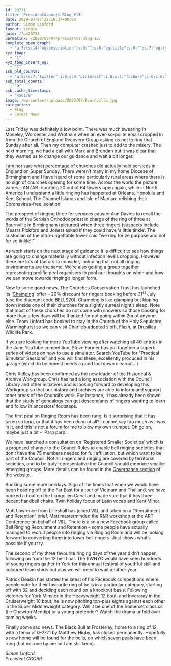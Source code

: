 ```yaml
---
id: 20731
title: 'President&apos;s Blog #13'
date: 2020-07-07T22:10:17+00:00
author: Simon Linford
layout: single
guid: /?p=20731
permalink: /2020/07/07/presidents-blog-13/
complete_open_graph:
  - 'a:7:{s:14:"og:description";s:0:"";s:8:"og:title";s:0:"";s:7:"og:type";s:0:"";s:12:"twitter:card";s:7:"summary";s:15:"twitter:creator";s:0:"";s:19:"twitter:description";s:0:"";s:8:"og:image";s:5:"20737";}'
xyz_fbap:
  - "1"
xyz_fbap_insert_og:
  - "1"
ssb_old_counts:
  - 'a:5:{s:7:"twitter";i:0;s:9:"pinterest";i:0;s:7:"fbshare";i:0;s:6:"reddit";i:0;s:6:"tumblr";N;}'
ssb_total_counts:
  - "0"
ssb_cache_timestamp:
  - "450179"
image: /wp-content/uploads/2020/07/Bournville.jpg
categories:
  - Blog
  - Latest News
---
```

Last Friday was definitely a low point. There was much swearing in Moseley, Worcester and Wrotham when an ever-so-polite email dropped in from the Church of England Recovery Group asking us not to ring that Sunday after all. Then my computer crashed just to add to the misery. The next morning, we had a call with Mark and Brendan but it was clear that they wanted us to change our guidance and wait a bit longer.

I am not sure what percentage of churches did actually hold services in England on Super Sunday. There weren’t many in my home Diocese of Birmingham and I have heard of some particularly rural areas where there is no sign of churches opening for some time. Across the world the picture varies – ANZAB reporting 20 out of 64 towers open again, while in North America I understand a little ringing has happened at Orleans, Honolulu and Kent School. The Channel Islands and Isle of Man are relishing their Coronavirus-free isolation!

The prospect of ringing three for services caused Ann Davies to recall the words of the Serbian Orthodox priest in charge of the ring of three at Bournville in Birmingham (pictured) when three ringers (suspects include Messrs Pickford and Jones) asked if they could have ‘a little tinkle’. The custodian of the ultra-ungettable tower said &#8220;we ring for ze purpose and not for ze tinkle!!&#8221;

As work starts on the next stage of guidance it is difficult to see how things are going to change materially without infection levels dropping. However there are lots of factors to consider, including that not all ringing environments are the same. We’re also getting a group together representing prolific peal organisers to pool our thoughts on when and how we can move towards ringing’s longer form.

Now to some good news. The Churches Conservation Trust has launched its ‘<a href="https://champing.co.uk/" target="_blank" rel="noopener noreferrer">Champing</a>’ offer – 20% discount for ringers booking before 31<sup>st</sup> July (use the discount code BELLS20). Champing is like glamping but kipping down inside one of their churches for a slightly surreal night’s sleep. Note that most of these churches do not come with showers so those booking for more than a few days will be thanked for not going within 2m of anyone else. Team Linford has booked to stay in the Church of the Holy Sepulchre, Warminghurst so we can visit Charlie’s adopted sloth, Flash, at Drusillas Wildlife Park.

If you are looking for more YouTube viewing after watching all 40 entries in the June YouTube competition, Steve Farmer has put together a superb series of videos on how to use a simulator. Search YouTube for “Practical Simulator Sessions” and you will find these, excellently produced in his garage (which to be honest needs a good lockdown clearout…)

Chris Ridley has been confirmed as the new leader of the Historical & Archive Workgroup. Chris has had a long association with the Council Library and other initiatives and is looking forward to developing this Workgroup so that our history and archives are able to inform and support other areas of the Council’s work. For instance, it has already been shown that the study of genealogy can get descendants of ringers wanting to learn and follow in ancestors’ footsteps.

The first peal on Ringing Room has been rung. Is it surprising that it has taken so long, or that it has been done at all? I cannot say too much as I was in it, and this is not a forum for me to blow my own trumpet. Oh go on, maybe just a bit -  Parp parp!

We have launched a consultation on ‘Registered Smaller Societies’ which is a proposed change to the Council Rules to enable bell ringing societies that don’t have the 75 members needed for full affiliation, but which want to be part of the Council. Not all ringers and ringing are covered by territorial societies, and to be truly representative the Council should embrace smaller emerging groups. More details can be found in the <a href="/about/governance/registered-small-societies/" target="_blank" rel="noopener noreferrer">Governance section</a> of the website.

Booking some more holidays. Sign of the times that when we would have been heading off to the Far East for a tour of Vietnam and Thailand, we have booked a boat on the Llangollen Canal and made sure that it has three decent handbell chairs. Twin holiday focus of Latin vocab and Kent Minor.

Matt Lawrence from Lilleshall has joined V&L and taken on a “Recruitment and Retention” brief. Matt masterminded the R&R workshop at the ART Conference on behalf of V&L. There is also a new Facebook group called Bell Ringing Recruitment and Retention – some people have actually managed to recruit people into ringing via Ringing Room and will be looking forward to converting them into tower bell ringers. Just shows what’s possible if you try.

The second of my three favourite ringing days of the year didn’t happen, following on from the 12 bell final. The RWNYC would have seen hundreds of young ringers gather in York for this annual festival of youthful skill and coloured team shirts but alas we will need to wait another year.

Patrick Deakin has started the latest of his Facebook competitions where people vote for their favourite ring of bells in a particular category, starting off with 32 and deciding each round on a knockout basis. Following victories for York Minster in the Heavyweight 12 bout, and Inveraray in the Cruiserweight 10 bout, he is now pitching ton-plus eights against each other in the Super Middleweight category. Will it be one of the Somerset classics (i.e Chewton Mendip) or a young pretender? Watch the drama unfold over coming weeks.

Finally some sad news. The Black Bull at Frosterley, home to a ring of 12 with a tenor of 0-2-21 by Matthew Higby, has closed permanently. Hopefully a new home will be found for the bells, on which seven peals have been rung (but not one by me so I am still keen).

_Simon Linford  
President CCCBR_
